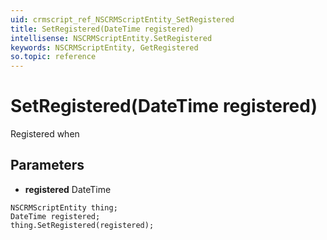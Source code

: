 ```yaml
---
uid: crmscript_ref_NSCRMScriptEntity_SetRegistered
title: SetRegistered(DateTime registered)
intellisense: NSCRMScriptEntity.SetRegistered
keywords: NSCRMScriptEntity, GetRegistered
so.topic: reference
---
```


# SetRegistered(DateTime registered)

Registered when

## Parameters

* **registered** DateTime

```crmscript
NSCRMScriptEntity thing;
DateTime registered;
thing.SetRegistered(registered);
```

